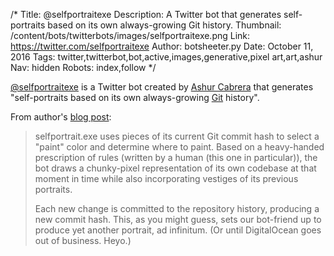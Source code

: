 /*
Title: @selfportraitexe
Description: A Twitter bot that generates self-portraits based on its own always-growing Git history.
Thumbnail: /content/bots/twitterbots/images/selfportraitexe.png
Link: https://twitter.com/selfportraitexe
Author: botsheeter.py
Date: October 11, 2016
Tags: twitter,twitterbot,bot,active,images,generative,pixel art,art,ashur
Nav: hidden
Robots: index,follow
*/

[@selfportraitexe](https://twitter.com/selfportraitexe) is a Twitter bot created by [Ashur Cabrera](https://twitter.com/ashur) that generates "self-portraits based on its own always-growing [Git](https://en.wikipedia.org/wiki/Git) history".

From author's [blog post](http://cabreramade.co/selfportraitexe/):

> selfportrait.exe uses pieces of its current Git commit hash to select a "paint" color and determine where to paint. Based on a heavy-handed prescription of rules (written by a human (this one in particular)), the bot draws a chunky-pixel representation of its own codebase at that moment in time while also incorporating vestiges of its previous portraits.
>
> Each new change is committed to the repository history, producing a new commit hash. This, as you might guess, sets our bot-friend up to produce yet another portrait, ad infinitum. (Or until DigitalOcean goes out of business. Heyo.)

